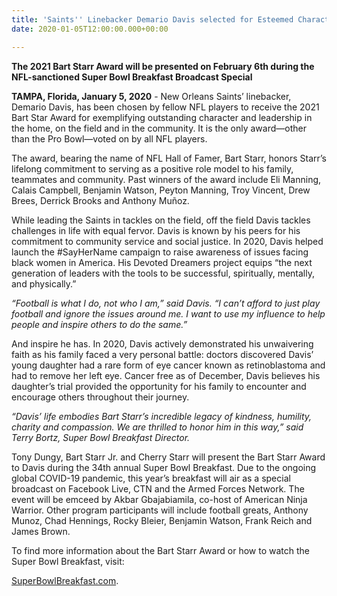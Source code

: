 ```yaml
---
title: 'Saints'' Linebacker Demario Davis selected for Esteemed Character Award  '
date: 2020-01-05T12:00:00.000+00:00

---
```

**The 2021 Bart Starr Award will be presented on February 6th during the NFL-sanctioned Super Bowl Breakfast Broadcast Special**

**TAMPA, Florida, January 5, 2020** - New Orleans Saints’ linebacker, Demario Davis, has been chosen by fellow NFL players to receive the 2021 Bart Star Award for exemplifying outstanding character and leadership in the home, on the field and in the community. It is the only award—other than the Pro Bowl—voted on by all NFL players.

The award, bearing the name of NFL Hall of Famer, Bart Starr, honors Starr’s lifelong commitment to serving as a positive role model to his family, teammates and community. Past winners of the award include Eli Manning, Calais Campbell, Benjamin Watson, Peyton Manning, Troy Vincent, Drew Brees, Derrick Brooks and Anthony Muñoz.

While leading the Saints in tackles on the field, off the field Davis tackles challenges in life with equal fervor. Davis is known by his peers for his commitment to community service and social justice. In 2020, Davis helped launch the #SayHerName campaign to raise awareness of issues facing black women in America. His Devoted Dreamers project equips “the next generation of leaders with the tools to be successful, spiritually, mentally, and physically.”

_“Football is what I do, not who I am,” said Davis. “I can’t afford to just play football and ignore the issues around me. I want to use my influence to help people and inspire others to do the same.”_

And inspire he has. In 2020, Davis actively demonstrated his unwaivering faith as his family faced a very personal battle: doctors discovered Davis’ young daughter had a rare form of eye cancer known as retinoblastoma and had to remove her left eye. Cancer free as of December, Davis believes his daughter’s trial provided the opportunity for his family to encounter and encourage others throughout their journey.

_“Davis’ life embodies Bart Starr’s incredible legacy of kindness, humility, charity and compassion. We are thrilled to honor him in this way,” said Terry Bortz, Super Bowl Breakfast Director._

Tony Dungy, Bart Starr Jr. and Cherry Starr will present the Bart Starr Award to Davis during the 34th annual Super Bowl Breakfast. Due to the ongoing global COVID-19 pandemic, this year’s breakfast will air as a special broadcast on Facebook Live, CTN and the Armed Forces Network. The event will be emceed by Akbar Gbajabiamila, co-host of American Ninja Warrior. Other program participants will include football greats, Anthony Munoz, Chad Hennings, Rocky Bleier, Benjamin Watson, Frank Reich and James Brown.

To find more information about the Bart Starr Award or how to watch the Super Bowl Breakfast, visit:

[SuperBowlBreakfast.com](https://superbowlbreakfast.com).